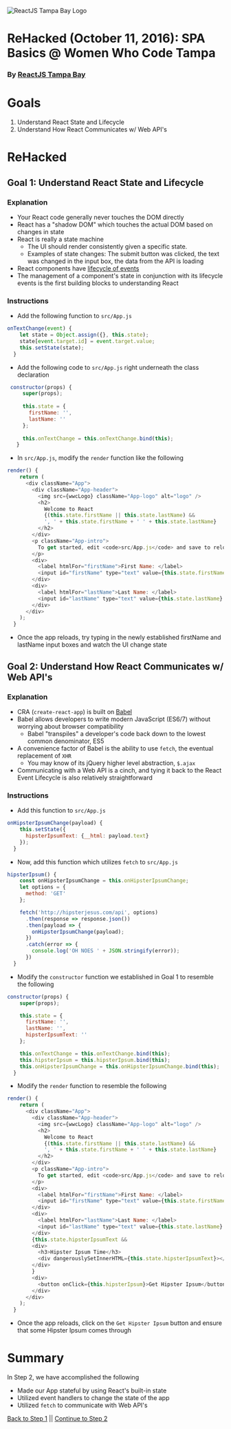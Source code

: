 ![ReactJS Tampa Bay Logo](https://avatars2.githubusercontent.com/u/18738421?v=3&s=200)

# ReHacked (October 11, 2016): SPA Basics @ Women Who Code Tampa
### By [ReactJS Tampa Bay](http://www.meetup.com/ReactJS-Tampa-Bay/)

# Goals

1. Understand React State and Lifecycle
1. Understand How React Communicates w/ Web API's

# ReHacked

## Goal 1: Understand React State and Lifecycle

### Explanation

* Your React code generally never touches the DOM directly
* React has a "shadow DOM" which touches the actual DOM based on changes in state
* React is really a state machine
  * The UI should render consistently given a specific state.
  * Examples of state changes: The submit button was clicked, the text was changed in the input box, the data from the API is loading
* React components have [lifecycle of events](https://facebook.github.io/react/docs/component-specs.html)
* The management of a component's state in conjunction with its lifecycle events is the first building blocks to understanding React

### Instructions

* Add the following function to `src/App.js`

```javascript
onTextChange(event) {
    let state = Object.assign({}, this.state);
    state[event.target.id] = event.target.value;
    this.setState(state);
  }
```

* Add the following code to `src/App.js` right underneath the class declaration

```javascript
 constructor(props) {
     super(props);
 
     this.state = {
       firstName: '',
       lastName: ''
     };
 
     this.onTextChange = this.onTextChange.bind(this);
   }
```

* In `src/App.js`, modify the `render` function like the following

```javascript
render() {
    return (
      <div className="App">
        <div className="App-header">
          <img src={wwcLogo} className="App-logo" alt="logo" />
          <h2>
            Welcome to React
            {(this.state.firstName || this.state.lastName) &&
            ', ' + this.state.firstName + ' ' + this.state.lastName}
          </h2>
        </div>
        <p className="App-intro">
          To get started, edit <code>src/App.js</code> and save to reload.
        </p>
        <div>
          <label htmlFor="firstName">First Name: </label>
          <input id="firstName" type="text" value={this.state.firstName} onChange={this.onTextChange} />
        </div>
        <div>
          <label htmlFor="lastName">Last Name: </label>
          <input id="lastName" type="text" value={this.state.lastName} onChange={this.onTextChange} />
        </div>
      </div>
    );
  }
```

* Once the app reloads, try typing in the newly established firstName and lastName input boxes and watch the UI change state

## Goal 2: Understand How React Communicates w/ Web API's

### Explanation

* CRA (`create-react-app`) is built on [Babel](https://babeljs.io/)
* Babel allows developers to write modern JavaScript (ES6/7) without worrying about browser compatibility
  * Babel "transpiles" a developer's code back down to the lowest common denominator, ES5
* A convenience factor of Babel is the ability to use `fetch`, the eventual replacement of `XHR`
  * You may know of its jQuery higher level abstraction, `$.ajax`
* Communicating with a Web API is a cinch, and tying it back to the React Event Lifecycle is also relatively straightforward

### Instructions

* Add this function to `src/App.js`

```javascript
onHipsterIpsumChange(payload) {
    this.setState({
      hipsterIpsumText: {__html: payload.text}
    });
  }
```

* Now, add this function which utilizes `fetch` to `src/App.js`

```javascript
hipsterIpsum() {
    const onHipsterIpsumChange = this.onHipsterIpsumChange;
    let options = {
      method: 'GET'
    };

    fetch('http://hipsterjesus.com/api', options)
      .then(response => response.json())
      .then(payload => {
        onHipsterIpsumChange(payload);
      })
      .catch(error => {
        console.log('OH NOES ' + JSON.stringify(error));
      })
  }
```

* Modify the `constructor` function we established in Goal 1 to resemble the following 

```javascript
constructor(props) {
    super(props);

    this.state = {
      firstName: '',
      lastName: '',
      hipsterIpsumText: ''
    };

    this.onTextChange = this.onTextChange.bind(this);
    this.hipsterIpsum = this.hipsterIpsum.bind(this);
    this.onHipsterIpsumChange = this.onHipsterIpsumChange.bind(this);
  }
```

* Modify the `render` function to resemble the following

```javascript
render() {
    return (
      <div className="App">
        <div className="App-header">
          <img src={wwcLogo} className="App-logo" alt="logo" />
          <h2>
            Welcome to React
            {(this.state.firstName || this.state.lastName) &&
            ', ' + this.state.firstName + ' ' + this.state.lastName}
          </h2>
        </div>
        <p className="App-intro">
          To get started, edit <code>src/App.js</code> and save to reload.
        </p>
        <div>
          <label htmlFor="firstName">First Name: </label>
          <input id="firstName" type="text" value={this.state.firstName} onChange={this.onTextChange} />
        </div>
        <div>
          <label htmlFor="lastName">Last Name: </label>
          <input id="lastName" type="text" value={this.state.lastName} onChange={this.onTextChange} />
        </div>
        {this.state.hipsterIpsumText &&
        <div>
          <h3>Hipster Ipsum Time</h3>
          <div dangerouslySetInnerHTML={this.state.hipsterIpsumText}></div>
        </div>
        }
        <div>
          <button onClick={this.hipsterIpsum}>Get Hipster Ipsum</button>
        </div>
      </div>
    );
  }
```

* Once the app reloads, click on the `Get Hipster Ipsum` button and ensure that some Hipster Ipsum comes through

# Summary

In Step 2, we have accomplished the following

* Made our App stateful by using React's built-in state
* Utilized event handlers to change the state of the app
* Utilized `fetch` to communicate with Web API's


[Back to Step 1](https://github.com/reactjstampabay/rehacked-spa-basics-wwc/tree/step-1) || [Continue to Step 2](https://github.com/reactjstampabay/rehacked-spa-basics-wwc/tree/step-3)
